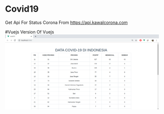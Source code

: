 # Covid19
Get Api For Status Corona From https://api.kawalcorona.com

#Vuejs
Version Of Vuejs
![Vuejs](vueCovid.png)